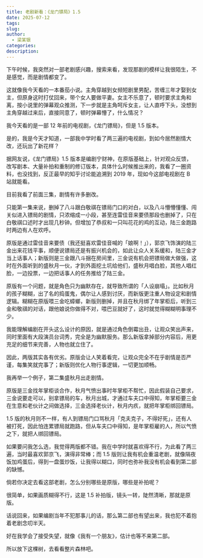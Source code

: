 ```yaml
---
title: 老剧新看：《龙门镖局》1.5
date: 2025-07-12
tags: 
slug: 
author:
  - 梁某银
categories: 
description:
---
```

下午时候，我突然对一部老剧感兴趣，搜索来看，发现那剧的模样让我很陌生，不是感觉，而是剧情都变了。

这就像我今天看的一本番茄小说。主角穿越到女频短剧里男配，苦缠三年才娶到女主，但原身这时打仗回来，带个女人要做平妻。女主不乐意了，顿时要求主角和离，按小说里的弹幕观众推测，下一步就是主角呵斥女主，让人直呼下头，没想到主角穿越过来后，直接同意了，顿时弹幕懵了，什么情况？

我今天看的是一部 12 年前的电视剧，《龙门镖局》，但是 1.5 版本。

是的，我是今天才知道，一部我中学时看了两三遍的电视剧，到如今居然剧情大改，还玩出了新花样？

据网友说，《龙门镖局》1.5 版本是编剧宁财神，在原版基础上，针对观众反馈，改写剧本、大量补拍和重制的修订版本，具体什么时候推出来的，我看了一圈资料，也没找到，反正最早的知乎讨论能追溯到 2019 年，现如今这部电视剧在 B 站就能看。

目前我看了前面三集，剧情有许多删改。

只能第一集来说，删掉了八斗跟白敬祺在镖局门口的对白，以及八斗懵懵懂懂、闯关似进入镖局的剧情，只浓缩成一小段，甚至连雷佳音来要债那段也删掉了，只在白敬祺口述时才出现几秒钟。但增加了恭叔和一只叫花花的鸡的互动，陆三金跑路时两边有人在欢呼。

原版是通过雷佳音来要债（我还挺喜欢雷佳音喊的「娘啊！」），郭京飞饰演的陆三金出来花钱平事，顺便说镖局还是有振兴机会的，如此让众人关系缓和，陆三金才当上话事人；新版则是三金跟八斗捆在房间里，三金说有机会把镖局做大做强，这时在外面听到的盛秋月一伙，才到外面挖土坑给他们，盛秋月唱白脸，其他人唱红脸，一边投票，一边把话事人的任务推给了陆三金。

原版有一个问题，就是角色只为幽默存在，就导致所谓的「人设崩塌」。比如秋月的孩子糊糊，出了名的捣蛋鬼，偶尔让人感到讨厌，而新版更注重人物设定和剧情逻辑。糊糊在原版喂三金吃蟑螂，新版则删掉，并且在秋月绑了年掌柜后，听到三金和敬祺的对话，跟他娘说你做得不对，喂巴豆就好了，这时就觉得糊糊明事理不少。

我能理解编剧在开头这么设计的原因，就是通过角色倒霉出丑，让观众笑出声来，同时里面有大段演员台词秀，完全是为幽默服务。那么新版拿掉部分内容后，用更充足的细节来完善，人物也就立住了。

因此，两版其实各有优劣。原版会让人笑着看完，让观众完全不在乎剧情是否严谨，每集笑就完事了；新版则优化人物行事逻辑，一切更加顺畅。

我再举一个例子，第二集盛秋月出走剧情。

原版是三金找年掌柜谈合作，秋月气愤出事时年掌柜不帮忙，因此假装自己要求，三金说要走可以，别拿镖局的车，秋月出城，才通过车夫口中得知，年掌柜要三金在生意和老伙计之间做选择，三金选择老伙计，秋月内疚，就把年掌柜绑回镖局。

1.5 版的秋月则不一样，有人到镖局门口骂秋月「克夫克子，不得好死」，还有人被打死，因此怕连累镖局就跑路，但从车夫口中得知，是年掌柜雇的人，所以气愤之下，就把人绑回镖局。

如果要问我怎么选，我觉得两版都不错。我在中学时就喜欢得不行，为此看了两三遍，当时最喜欢郭京飞，演得非常棒；而 1.5 版则让我有机会重温老剧，就像隔夜饭加鸡蛋后，得到一盘蛋炒饭，让我得以糊口，同时也弥补我没有机会看到第二部的缺憾。

倘若你决定去看这部老剧，怎么分别哪些是原版，哪些是补拍呢？

很简单，如果画质糊得不行，这是 1.5 补拍版，镜头一转，陡然清晰，那就是原版。

话说回来，如果编剧当年不犯那事儿的话，那么第二部也有望出来，我也犯不着抱着老剧念叨半天。

好在我学会了接受失望，就像《我有一个朋友》，估计也等不来第二部。

所以放下这棵树，去看看整片森林吧。